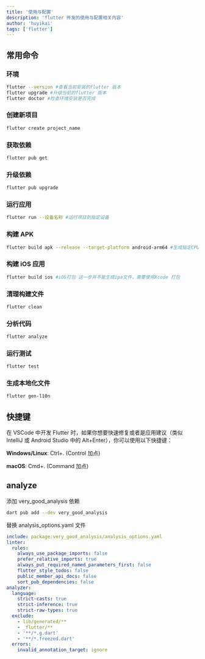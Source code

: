 ```yaml
---
title: '使用与配置'
description: 'flutter 开发的使用与配置相关内容'
author: 'huyikai'
tags: ['flutter']
---
```


## 常用命令

### 环境

```sh
flutter --version #查看当前安装的flutter 版本
flutter upgrade #升级当前的flutter 版本
flutter doctor #检查环境安装是否完成
```

### 创建新项目

```sh
flutter create project_name
```

### 获取依赖

```sh
flutter pub get
```

### 升级依赖

```sh
flutter pub upgrade
```

### 运行应用

```sh
flutter run --设备名称 #运行项目到指定设备
```

### 构建 APK

```sh
flutter build apk --release --target-platform android-arm64 #生成指定CPU架构的apk
```

### 构建 iOS 应用

```sh
flutter build ios #iOS打包 这一步并不能生成ipa文件，需要使用Xcode 打包
```

### 清理构建文件

```sh
flutter clean
```

### 分析代码

```sh
flutter analyze
```

### 运行测试

```sh
flutter test
```

### 生成本地化文件

```sh
flutter gen-l10n
```

## 快捷键

在 VSCode 中开发 Flutter 时，如果你想要快速修复或者是应用建议（类似 IntelliJ 或 Android Studio 中的 Alt+Enter），你可以使用以下快捷键：

**Windows/Linux**: Ctrl+. (Control 加点)

**macOS**: Cmd+. (Command 加点)

## analyze

添加 very_good_analysis 依赖

```sh
dart pub add --dev very_good_analysis
```

替换 analysis_options.yaml 文件

```yaml
include: package:very_good_analysis/analysis_options.yaml
linter:
  rules:
    always_use_package_imports: false
    prefer_relative_imports: true
    always_put_required_named_parameters_first: false
    flutter_style_todos: false
    public_member_api_docs: false
    sort_pub_dependencies: false
analyzer:
  language:
    strict-casts: true
    strict-inference: true
    strict-raw-types: true
  exclude:
    - lib/generated/**
    - _flutter/**
    - '**/*.g.dart'
    - '**/*.freezed.dart'
  errors:
    invalid_annotation_target: ignore
```

